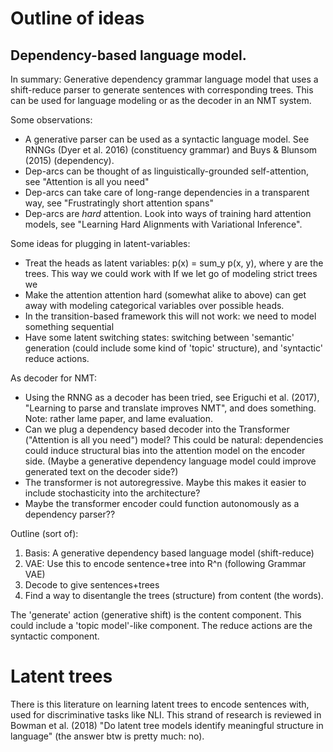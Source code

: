 # Outline of ideas

## Dependency-based language model.
In summary:
Generative dependency grammar language model that uses a shift-reduce parser to generate sentences with corresponding trees. This can be used for language modeling or as the decoder in an NMT system.

Some observations:
* A generative parser can be used as a syntactic language model. See RNNGs (Dyer et al. 2016) (constituency grammar) and Buys & Blunsom (2015) (dependency).
* Dep-arcs can be thought of as linguistically-grounded self-attention, see "Attention is all you need"
* Dep-arcs can take care of long-range dependencies in a transparent way, see "Frustratingly short attention spans"
* Dep-arcs are *hard* attention. Look into ways of training hard attention models, see "Learning Hard Alignments with Variational Inference".

Some ideas for plugging in latent-variables:
* Treat the heads as latent variables: p(x) = sum_y p(x, y), where y are the trees. This way we could work with  If we let go of modeling strict trees we
* Make the attention attention hard (somewhat alike to above)
can get away with modeling categorical variables over possible heads.
* In the transition-based framework this will not work: we need to model something sequential
* Have some latent switching states: switching between 'semantic' generation (could include some kind of 'topic' structure), and 'syntactic' reduce actions.

As decoder for NMT:
* Using the RNNG as a decoder has been tried, see Eriguchi et al. (2017), "Learning to parse and translate improves NMT", and does something. Note: rather lame paper, and lame evaluation.
* Can we plug a dependency based decoder into the Transformer ("Attention is all you need") model? This could be natural: dependencies could induce structural bias into the attention model on the encoder side. (Maybe a generative dependency language model could improve generated text on the decoder side?)
* The transformer is not autoregressive. Maybe this makes it easier to include stochasticity into the architecture?
* Maybe the transformer encoder could function autonomously as a dependency parser??



Outline (sort of):
1. Basis: A generative dependency based language model (shift-reduce)
2. VAE: Use this to encode sentence+tree into R^n (following Grammar VAE)
3. Decode to give sentences+trees
4. Find a way to disentangle the trees (structure) from content (the words).

The 'generate' action (generative shift) is the content component. This could
include a 'topic model'-like component.
The reduce actions are the syntactic component.


# Latent trees

There is this literature on learning latent trees to encode sentences with, used for discriminative tasks like NLI. This strand of research is reviewed in Bowman et al. (2018) "Do latent tree models identify meaningful structure in language" (the answer btw is pretty much: no).
